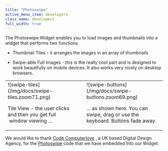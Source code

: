 ```yaml
---
title: "Photoswipe"
active_menu_item: developers
class_name: developers
full_width: true
---
```



The Photoswipe Widget enables you to load images and thumbnails into a widget that performs two functions

 - Thumbnail Tiles - it arranges the images in an array of thumbnails

 - Swipe-able Full Images - this is the really cool part and is designed to work beautifully on mobile devices. It also works very nicely on desktop browsers.

<table>
<tr>
<td width="291">
![swipe-tiles](/img/docs/swipe-tiles.zoom71.png)

Tile View - the user clicks and then you get full    window viewing ...

</td>
<td width="11">
</td>
<td width="313">
![swipe-buttons](/img/docs/swipe-buttons.zoom69.png)

... as shown here. You can swipe, drag or use the keyboard. Buttons fade away.

</td>
</tr>
</table>

We would like to thank [Code Computerlove](http://www.codecomputerlove.com) , a UK based Digital Design Agency, for the [Photoswipe](http://www.photoswipe.com/) code that we have embedded into our Widget.


